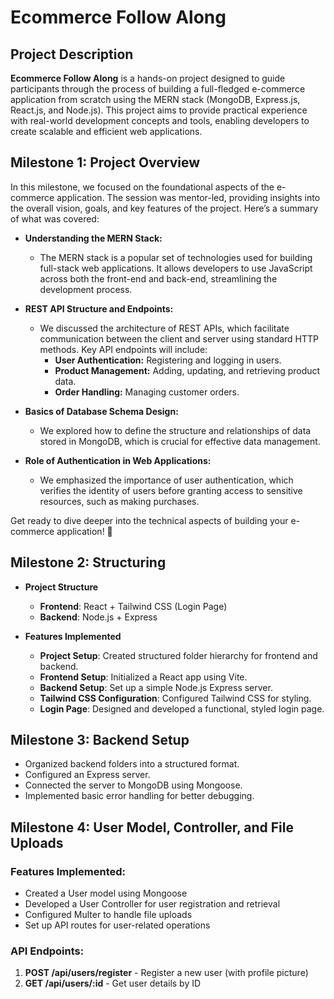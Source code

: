 # Ecommerce Follow Along

## Project Description

**Ecommerce Follow Along** is a hands-on project designed to guide participants through the process of building a full-fledged e-commerce application from scratch using the MERN stack (MongoDB, Express.js, React.js, and Node.js). This project aims to provide practical experience with real-world development concepts and tools, enabling developers to create scalable and efficient web applications.

## Milestone 1: Project Overview

In this milestone, we focused on the foundational aspects of the e-commerce application. The session was mentor-led, providing insights into the overall vision, goals, and key features of the project. Here’s a summary of what was covered:

- **Understanding the MERN Stack:** 
  - The MERN stack is a popular set of technologies used for building full-stack web applications. It allows developers to use JavaScript across both the front-end and back-end, streamlining the development process.

- **REST API Structure and Endpoints:** 
  - We discussed the architecture of REST APIs, which facilitate communication between the client and server using standard HTTP methods. Key API endpoints will include:
    - **User Authentication:** Registering and logging in users.
    - **Product Management:** Adding, updating, and retrieving product data.
    - **Order Handling:** Managing customer orders.

- **Basics of Database Schema Design:** 
  - We explored how to define the structure and relationships of data stored in MongoDB, which is crucial for effective data management.

- **Role of Authentication in Web Applications:** 
  - We emphasized the importance of user authentication, which verifies the identity of users before granting access to sensitive resources, such as making purchases.

Get ready to dive deeper into the technical aspects of building your e-commerce application! 🚀

## Milestone 2: Structuring 

- **Project Structure**
  - **Frontend**: React + Tailwind CSS (Login Page)
  - **Backend**: Node.js + Express

- **Features Implemented**
  - **Project Setup**: Created structured folder hierarchy for frontend and backend.  
  - **Frontend Setup**: Initialized a React app using Vite.  
  - **Backend Setup**: Set up a simple Node.js Express server.  
  - **Tailwind CSS Configuration**: Configured Tailwind CSS for styling.  
  - **Login Page**: Designed and developed a functional, styled login page.  

## Milestone 3: Backend Setup
  - Organized backend folders into a structured format.
  - Configured an Express server.
  - Connected the server to MongoDB using Mongoose.
  - Implemented basic error handling for better debugging.

## Milestone 4: User Model, Controller, and File Uploads

### Features Implemented:
- Created a User model using Mongoose
- Developed a User Controller for user registration and retrieval
- Configured Multer to handle file uploads
- Set up API routes for user-related operations

### API Endpoints:
1. **POST /api/users/register** - Register a new user (with profile picture)
2. **GET /api/users/:id** - Get user details by ID